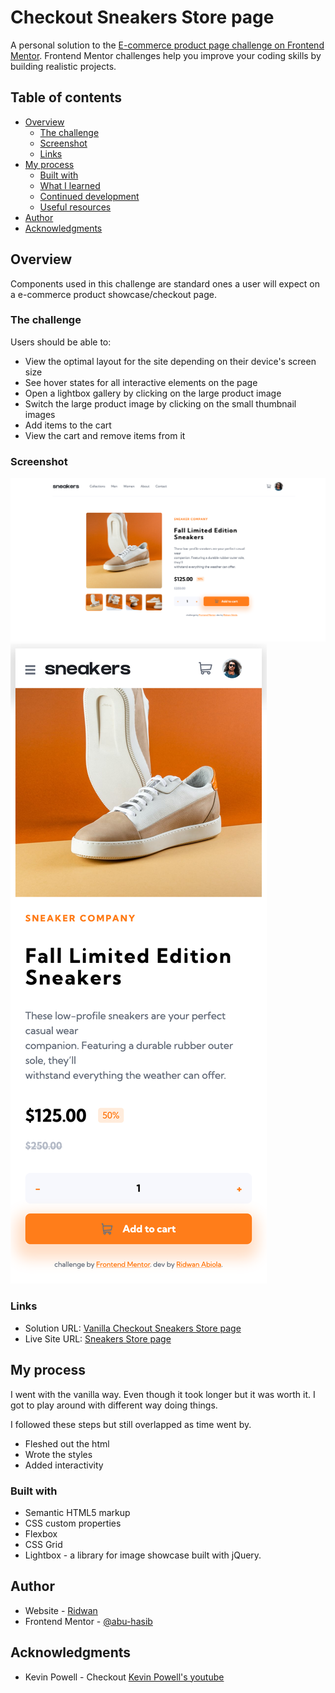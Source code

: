 # Checkout Sneakers Store page

A personal solution to the [E-commerce product page challenge on Frontend Mentor](https://www.frontendmentor.io/challenges/ecommerce-product-page-UPsZ9MJp6). Frontend Mentor challenges help you improve your coding skills by building realistic projects.

## Table of contents

- [Overview](#overview)
  - [The challenge](#the-challenge)
  - [Screenshot](#screenshot)
  - [Links](#links)
- [My process](#my-process)
  - [Built with](#built-with)
  - [What I learned](#what-i-learned)
  - [Continued development](#continued-development)
  - [Useful resources](#useful-resources)
- [Author](#author)
- [Acknowledgments](#acknowledgments)

## Overview

Components used in this challenge are standard ones a user will expect on a e-commerce product showcase/checkout page.

### The challenge

Users should be able to:

- View the optimal layout for the site depending on their device's screen size
- See hover states for all interactive elements on the page
- Open a lightbox gallery by clicking on the large product image
- Switch the large product image by clicking on the small thumbnail images
- Add items to the cart
- View the cart and remove items from it

### Screenshot

![desktop](./screenshot202111201405.png)
![mobile](./m-screenshot-2021-11-2014008.png)

### Links

- Solution URL: [Vanilla Checkout Sneakers Store page](https://www.frontendmentor.io/challenges/ecommerce-product-page-UPsZ9MJp6/hub/vanilla-checkout-sneakers-store-page-Lgx5NCGem)
- Live Site URL: [Sneakers Store page](https://abu-hasib.github.io/sneakers-ecommerce-mini/)

## My process

I went with the vanilla way. Even though it took longer but it was worth it. I got to play around with different way doing things.

I followed these steps but still overlapped as time went by.

- Fleshed out the html
- Wrote the styles
- Added interactivity

### Built with

- Semantic HTML5 markup
- CSS custom properties
- Flexbox
- CSS Grid
- Lightbox - a library for image showcase built with jQuery.

## Author

- Website - [Ridwan](https://ridwanabiola.netlify.app/)
- Frontend Mentor - [@abu-hasib](https://www.frontendmentor.io/profile/abu-hasib)

## Acknowledgments

- Kevin Powell - Checkout [Kevin Powell's youtube](https://www.youtube.com/kepowob)
